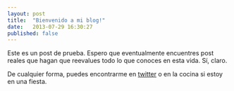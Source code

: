 ```yaml
---
layout: post
title:  "Bienvenido a mi blog!"
date:   2013-07-29 16:30:27
published: false
---
```


Este es un post de prueba. Espero que eventualmente encuentres post reales que hagan que reevalues todo lo que conoces en esta vida. Sí, claro.

De cualquier forma, puedes encontrarme en [twitter][twitter-jdz] o en la cocina si estoy en una fiesta.

[twitter-jdz]: http://twitter.com/jdzaratem
